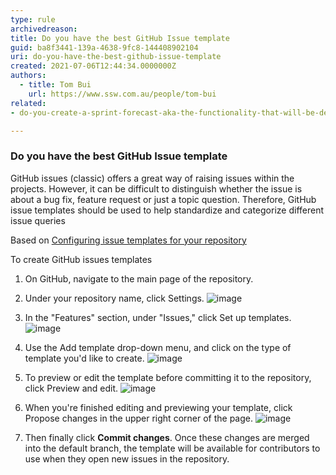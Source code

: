 ```yaml
---
type: rule
archivedreason:
title: Do you have the best GitHub Issue template
guid: ba8f3441-139a-4638-9fc8-144408902104
uri: do-you-have-the-best-github-issue-template
created: 2021-07-06T12:44:34.0000000Z
authors:
  - title: Tom Bui
    url: https://www.ssw.com.au/people/tom-bui
related:
- do-you-create-a-sprint-forecast-aka-the-functionality-that-will-be-developed-during-the-sprint

---
```

### Do you have the best GitHub Issue template

GitHub issues (classic) offers a great way of raising issues within the projects. However, it can be difficult to distinguish whether the issue is about a bug fix, feature request or just a topic question.
Therefore, GitHub issue templates should be used to help standardize and categorize different issue queries

<!--endintro-->

Based on [Configuring issue templates for your repository](https://docs.github.com/en/communities/using-templates-to-encourage-useful-issues-and-pull-requests/configuring-issue-templates-for-your-repository)

To create GitHub issues templates

1. On GitHub, navigate to the main page of the repository.

2. Under your repository name, click  Settings.
![image](https://user-images.githubusercontent.com/67776356/124532033-0efc4e00-de53-11eb-9013-f43428e9dead.png)

3. In the "Features" section, under "Issues," click Set up templates.
![image](https://user-images.githubusercontent.com/67776356/124532055-1c193d00-de53-11eb-8a8a-1b4e660de90f.png)

4. Use the Add template drop-down menu, and click on the type of template you'd like to create.
![image](https://user-images.githubusercontent.com/67776356/124532096-2f2c0d00-de53-11eb-8b16-5445d3b98e00.png)

5. To preview or edit the template before committing it to the repository, click Preview and edit.
![image](https://user-images.githubusercontent.com/67776356/124532131-423edd00-de53-11eb-81d7-2f077b5fdbe0.png)

6. When you're finished editing and previewing your template, click Propose changes in the upper right corner of the page.
![image](https://user-images.githubusercontent.com/67776356/124532732-6d75fc00-de54-11eb-92dc-a14ffe614ad8.png)

7. Then finally click **Commit changes**. 
Once these changes are merged into the default branch, the template will be available for contributors to use when they open new issues in the repository.
